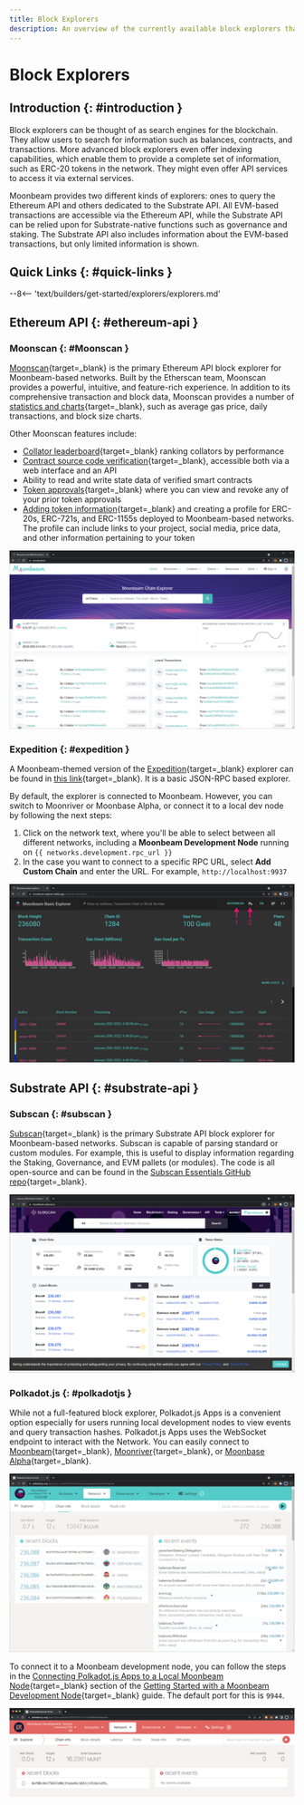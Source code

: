 ```yaml
---
title: Block Explorers
description: An overview of the currently available block explorers that may be used to navigate the Substrate and Ethereum layers of Moonbeam.
---
```


# Block Explorers

## Introduction {: #introduction }

Block explorers can be thought of as search engines for the blockchain. They allow users to search for information such as balances, contracts, and transactions. More advanced block explorers even offer indexing capabilities, which enable them to provide a complete set of information, such as ERC-20 tokens in the network. They might even offer API services to access it via external services.

Moonbeam provides two different kinds of explorers: ones to query the Ethereum API and others  dedicated to the Substrate API. All EVM-based transactions are accessible via the Ethereum API, while the Substrate API can be relied upon for Substrate-native functions such as governance and staking. The Substrate API also includes information about the EVM-based transactions, but only limited information is shown.

## Quick Links {: #quick-links }

--8<-- 'text/builders/get-started/explorers/explorers.md'

## Ethereum API {: #ethereum-api }

### Moonscan {: #Moonscan }

[Moonscan](https://moonscan.io/){target=\_blank} is the primary Ethereum API block explorer for Moonbeam-based networks. Built by the Etherscan team, Moonscan provides a powerful, intuitive, and feature-rich experience. In addition to its comprehensive transaction and block data, Moonscan provides a number of [statistics and charts](https://moonbeam.moonscan.io/charts){target=\_blank}, such as average gas price, daily transactions, and block size charts.

Other Moonscan features include:

 - [Collator leaderboard](https://moonbeam.moonscan.io/collators){target=\_blank} ranking collators by performance
 - [Contract source code verification](/builders/build/eth-api/verify-contracts/block-explorers/){target=\_blank}, accessible both via a web interface and an API
 - Ability to read and write state data of verified smart contracts
 - [Token approvals](https://moonscan.io/tokenapprovalchecker){target=\_blank} where you can view and revoke any of your prior token approvals
 - [Adding token information](/builders/get-started/token-profile/){target=\_blank} and creating a profile for ERC-20s, ERC-721s, and ERC-1155s deployed to Moonbeam-based networks. The profile can include links to your project, social media, price data, and other information pertaining to your token

![Moonbeam Moonscan](/images/builders/get-started/explorers/explorers-1.png)

### Expedition {: #expedition }

A Moonbeam-themed version of the [Expedition](https://github.com/xops/expedition){target=\_blank} explorer can be found in [this link](https://moonbeam-explorer.netlify.app/){target=\_blank}. It is a basic JSON-RPC based explorer.

By default, the explorer is connected to Moonbeam. However, you can switch to Moonriver or Moonbase Alpha, or connect it to a local dev node by following the next steps:

 1. Click on the network text, where you'll be able to select between all different networks, including a **Moonbeam Development Node** running on `{{ networks.development.rpc_url }}`
 2. In the case you want to connect to a specific RPC URL, select **Add Custom Chain** and enter the URL. For example, `http://localhost:9937`

![Expedition Explorer](/images/builders/get-started/explorers/explorers-2.png)

## Substrate API {: #substrate-api }

### Subscan {: #subscan }

[Subscan](https://moonbeam.subscan.io/){target=\_blank} is the primary Substrate API block explorer for Moonbeam-based networks. Subscan is capable of parsing standard or custom modules. For example, this is useful to display information regarding the Staking, Governance, and EVM pallets (or modules). The code is all open-source and can be found in the [Subscan Essentials GitHub repo](https://github.com/subscan-explorer/subscan-essentials){target=\_blank}.

![Subscan Moonbeam](/images/builders/get-started/explorers/explorers-3.png)

### Polkadot.js {: #polkadotjs }

While not a full-featured block explorer, Polkadot.js Apps is a convenient option especially for users running local development nodes to view events and query transaction hashes. Polkadot.js Apps uses the WebSocket endpoint to interact with the Network. You can easily connect to [Moonbeam](https://polkadot.js.org/apps/?rpc=wss://wss.api.moonbeam.network#/explorer){target=\_blank}, [Moonriver](https://polkadot.js.org/apps/?rpc=wss://wss.api.moonriver.moonbase.moonbeam.network#/explorer){target=\_blank}, or [Moonbase Alpha](https://polkadot.js.org/apps/?rpc=wss://wss.api.moonbase.moonbeam.network#/explorer){target=\_blank}.

![Polkadot.js Moonbeam](/images/builders/get-started/explorers/explorers-4.png)

To connect it to a Moonbeam development node, you can follow the steps in the [Connecting Polkadot.js Apps to a Local Moonbeam Node](/builders/get-started/networks/moonbeam-dev/#connecting-polkadot-js-apps-to-a-local-moonbeam-node){target=\_blank} section of the [Getting Started with a Moonbeam Development Node](/builders/get-started/networks/moonbeam-dev/){target=\_blank} guide. The default port for this is `9944`.

![Polkadot.js Local Node](/images/builders/get-started/explorers/explorers-5.png)
